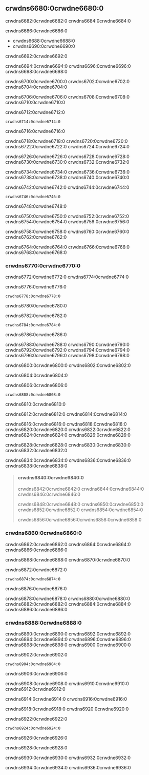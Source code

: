 ## crwdns6680:0crwdne6680:0

crwdns6682:0crwdne6682:0 crwdns6684:0crwdne6684:0

crwdns6686:0crwdne6686:0

* crwdns6688:0crwdne6688:0
* crwdns6690:0crwdne6690:0

crwdns6692:0crwdne6692:0

crwdns6694:0crwdne6694:0 crwdns6696:0crwdne6696:0 crwdns6698:0crwdne6698:0

crwdns6700:0crwdne6700:0 crwdns6702:0crwdne6702:0 crwdns6704:0crwdne6704:0

crwdns6706:0crwdne6706:0 crwdns6708:0crwdne6708:0<!-- ignore --> crwdns6710:0crwdne6710:0

<span class="filename">crwdns6712:0crwdne6712:0</span>

```rust,ignore,does_not_compile
crwdns6714:0crwdne6714:0
```


<span class="caption">crwdns6716:0crwdne6716:0</span>

crwdns6718:0crwdne6718:0 crwdns6720:0crwdne6720:0 crwdns6722:0crwdne6722:0 crwdns6724:0crwdne6724:0

crwdns6726:0crwdne6726:0 crwdns6728:0crwdne6728:0 crwdns6730:0crwdne6730:0 crwdns6732:0crwdne6732:0

crwdns6734:0crwdne6734:0 crwdns6736:0crwdne6736:0 crwdns6738:0crwdne6738:0 crwdns6740:0crwdne6740:0

crwdns6742:0crwdne6742:0 crwdns6744:0crwdne6744:0

```console
crwdns6746:0crwdne6746:0
```


<span class="caption">crwdns6748:0crwdne6748:0</span>

crwdns6750:0crwdne6750:0 crwdns6752:0crwdne6752:0 crwdns6754:0crwdne6754:0 crwdns6756:0crwdne6756:0

crwdns6758:0crwdne6758:0 crwdns6760:0crwdne6760:0 crwdns6762:0crwdne6762:0

crwdns6764:0crwdne6764:0 crwdns6766:0crwdne6766:0 crwdns6768:0crwdne6768:0

### crwdns6770:0crwdne6770:0

crwdns6772:0crwdne6772:0 crwdns6774:0crwdne6774:0

<span class="filename">crwdns6776:0crwdne6776:0</span>

```rust,ignore,does_not_compile
crwdns6778:0crwdne6778:0
```


<span class="caption">crwdns6780:0crwdne6780:0</span>

crwdns6782:0crwdne6782:0

```console
crwdns6784:0crwdne6784:0
```


<span class="caption">crwdns6786:0crwdne6786:0</span>

crwdns6788:0crwdne6788:0 crwdns6790:0crwdne6790:0 crwdns6792:0crwdne6792:0 crwdns6794:0crwdne6794:0 crwdns6796:0crwdne6796:0 crwdns6798:0crwdne6798:0

crwdns6800:0crwdne6800:0 crwdns6802:0crwdne6802:0

crwdns6804:0crwdne6804:0

<span class="filename">crwdns6806:0crwdne6806:0</span>

```rust,noplayground,test_harness
crwdns6808:0crwdne6808:0
```


<span class="caption">crwdns6810:0crwdne6810:0</span>

crwdns6812:0crwdne6812:0 crwdns6814:0crwdne6814:0

crwdns6816:0crwdne6816:0 crwdns6818:0crwdne6818:0 crwdns6820:0crwdne6820:0 crwdns6822:0crwdne6822:0 crwdns6824:0crwdne6824:0 crwdns6826:0crwdne6826:0

crwdns6828:0crwdne6828:0 crwdns6830:0crwdne6830:0 crwdns6832:0crwdne6832:0

crwdns6834:0crwdne6834:0 crwdns6836:0crwdne6836:0 crwdns6838:0crwdne6838:0

> #### crwdns6840:0crwdne6840:0
> 
> crwdns6842:0crwdne6842:0 crwdns6844:0crwdne6844:0 crwdns6846:0crwdne6846:0
> 
> crwdns6848:0crwdne6848:0 crwdns6850:0crwdne6850:0 crwdns6852:0crwdne6852:0 crwdns6854:0crwdne6854:0
> 
> crwdns6856:0crwdne6856:0<!-- ignore -->crwdns6858:0crwdne6858:0

### crwdns6860:0crwdne6860:0

crwdns6862:0crwdne6862:0 crwdns6864:0crwdne6864:0 crwdns6866:0crwdne6866:0

crwdns6868:0crwdne6868:0 crwdns6870:0crwdne6870:0

<span class="filename">crwdns6872:0crwdne6872:0</span>

```rust,noplayground,test_harness
crwdns6874:0crwdne6874:0
```


<span class="caption">crwdns6876:0crwdne6876:0</span>

crwdns6878:0crwdne6878:0 crwdns6880:0crwdne6880:0 crwdns6882:0crwdne6882:0 crwdns6884:0crwdne6884:0 crwdns6886:0crwdne6886:0

### crwdns6888:0crwdne6888:0

crwdns6890:0crwdne6890:0 crwdns6892:0crwdne6892:0 crwdns6894:0crwdne6894:0 crwdns6896:0crwdne6896:0 crwdns6898:0crwdne6898:0 crwdns6900:0crwdne6900:0

<span class="filename">crwdns6902:0crwdne6902:0</span>

```rust,noplayground
crwdns6904:0crwdne6904:0
```


<span class="caption">crwdns6906:0crwdne6906:0</span>

crwdns6908:0crwdne6908:0 crwdns6910:0crwdne6910:0 crwdns6912:0crwdne6912:0

crwdns6914:0crwdne6914:0 crwdns6916:0crwdne6916:0

crwdns6918:0crwdne6918:0 crwdns6920:0crwdne6920:0

<span class="filename">crwdns6922:0crwdne6922:0</span>

```rust,noplayground
crwdns6924:0crwdne6924:0
```


<span class="caption">crwdns6926:0crwdne6926:0</span>

crwdns6928:0crwdne6928:0

crwdns6930:0crwdne6930:0 crwdns6932:0crwdne6932:0

crwdns6934:0crwdne6934:0 crwdns6936:0crwdne6936:0
